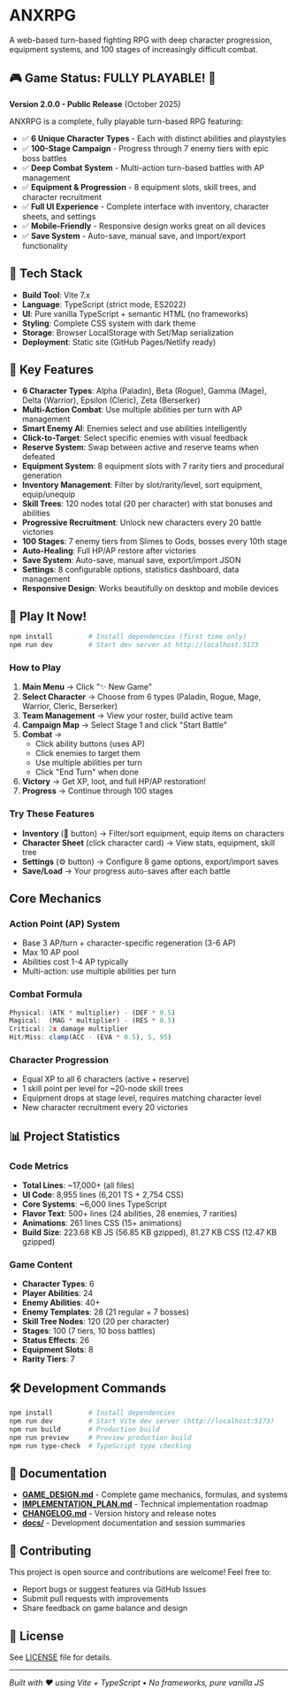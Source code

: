 # ANXRPG
A web-based turn-based fighting RPG with deep character progression, equipment systems, and 100 stages of increasingly difficult combat.

## 🎮 Game Status: **FULLY PLAYABLE!** 🎉

**Version 2.0.0 - Public Release** (October 2025)

ANXRPG is a complete, fully playable turn-based RPG featuring:
- ✅ **6 Unique Character Types** - Each with distinct abilities and playstyles
- ✅ **100-Stage Campaign** - Progress through 7 enemy tiers with epic boss battles
- ✅ **Deep Combat System** - Multi-action turn-based battles with AP management
- ✅ **Equipment & Progression** - 8 equipment slots, skill trees, and character recruitment
- ✅ **Full UI Experience** - Complete interface with inventory, character sheets, and settings
- ✅ **Mobile-Friendly** - Responsive design works great on all devices
- ✅ **Save System** - Auto-save, manual save, and import/export functionality

## 🚀 Tech Stack
- **Build Tool**: Vite 7.x
- **Language**: TypeScript (strict mode, ES2022)
- **UI**: Pure vanilla TypeScript + semantic HTML (no frameworks)
- **Styling**: Complete CSS system with dark theme
- **Storage**: Browser LocalStorage with Set/Map serialization
- **Deployment**: Static site (GitHub Pages/Netlify ready)

## 🎯 Key Features
- **6 Character Types**: Alpha (Paladin), Beta (Rogue), Gamma (Mage), Delta (Warrior), Epsilon (Cleric), Zeta (Berserker)
- **Multi-Action Combat**: Use multiple abilities per turn with AP management
- **Smart Enemy AI**: Enemies select and use abilities intelligently
- **Click-to-Target**: Select specific enemies with visual feedback
- **Reserve System**: Swap between active and reserve teams when defeated
- **Equipment System**: 8 equipment slots with 7 rarity tiers and procedural generation
- **Inventory Management**: Filter by slot/rarity/level, sort equipment, equip/unequip
- **Skill Trees**: 120 nodes total (20 per character) with stat bonuses and abilities
- **Progressive Recruitment**: Unlock new characters every 20 battle victories
- **100 Stages**: 7 enemy tiers from Slimes to Gods, bosses every 10th stage
- **Auto-Healing**: Full HP/AP restore after victories
- **Save System**: Auto-save, manual save, export/import JSON
- **Settings**: 8 configurable options, statistics dashboard, data management
- **Responsive Design**: Works beautifully on desktop and mobile devices

## 🧪 Play It Now!
```bash
npm install         # Install dependencies (first time only)
npm run dev         # Start dev server at http://localhost:5173
```

### How to Play
1. **Main Menu** → Click "✨ New Game"
2. **Select Character** → Choose from 6 types (Paladin, Rogue, Mage, Warrior, Cleric, Berserker)
3. **Team Management** → View your roster, build active team
4. **Campaign Map** → Select Stage 1 and click "Start Battle"
5. **Combat** → 
   - Click ability buttons (uses AP)
   - Click enemies to target them
   - Use multiple abilities per turn
   - Click "End Turn" when done
6. **Victory** → Get XP, loot, and full HP/AP restoration!
7. **Progress** → Continue through 100 stages

### Try These Features
- **Inventory** (🎒 button) → Filter/sort equipment, equip items on characters
- **Character Sheet** (click character card) → View stats, equipment, skill tree
- **Settings** (⚙️ button) → Configure 8 game options, export/import saves
- **Save/Load** → Your progress auto-saves after each battle

##  Core Mechanics

### Action Point (AP) System
- Base 3 AP/turn + character-specific regeneration (3-6 AP)
- Max 10 AP pool
- Abilities cost 1-4 AP typically
- Multi-action: use multiple abilities per turn

### Combat Formula
```typescript
Physical: (ATK * multiplier) - (DEF * 0.5)
Magical:  (MAG * multiplier) - (RES * 0.5)
Critical: 2x damage multiplier
Hit/Miss: clamp(ACC - (EVA * 0.5), 5, 95)
```

### Character Progression
- Equal XP to all 6 characters (active + reserve)
- 1 skill point per level for ~20-node skill trees
- Equipment drops at stage level, requires matching character level
- New character recruitment every 20 victories

## 📊 Project Statistics

### Code Metrics
- **Total Lines**: ~17,000+ (all files)
- **UI Code**: 8,955 lines (6,201 TS + 2,754 CSS)
- **Core Systems**: ~6,000 lines TypeScript
- **Flavor Text**: 500+ lines (24 abilities, 28 enemies, 7 rarities)
- **Animations**: 261 lines CSS (15+ animations)
- **Build Size**: 223.68 KB JS (56.85 KB gzipped), 81.27 KB CSS (12.47 KB gzipped)

### Game Content
- **Character Types**: 6
- **Player Abilities**: 24
- **Enemy Abilities**: 40+
- **Enemy Templates**: 28 (21 regular + 7 bosses)
- **Skill Tree Nodes**: 120 (20 per character)
- **Stages**: 100 (7 tiers, 10 boss battles)
- **Status Effects**: 26
- **Equipment Slots**: 8
- **Rarity Tiers**: 7

## 🛠️ Development Commands
```bash
npm install         # Install dependencies
npm run dev         # Start Vite dev server (http://localhost:5173)
npm run build       # Production build
npm run preview     # Preview production build
npm run type-check  # TypeScript type checking
```
## 📖 Documentation
- **[GAME_DESIGN.md](GAME_DESIGN.md)** - Complete game mechanics, formulas, and systems
- **[IMPLEMENTATION_PLAN.md](IMPLEMENTATION_PLAN.md)** - Technical implementation roadmap
- **[CHANGELOG.md](CHANGELOG.md)** - Version history and release notes
- **[docs/](docs/)** - Development documentation and session summaries

## 🤝 Contributing
This project is open source and contributions are welcome! Feel free to:
- Report bugs or suggest features via GitHub Issues
- Submit pull requests with improvements
- Share feedback on game balance and design

## 📄 License
See [LICENSE](LICENSE) file for details.

---

*Built with ❤️ using Vite + TypeScript • No frameworks, pure vanilla JS*

